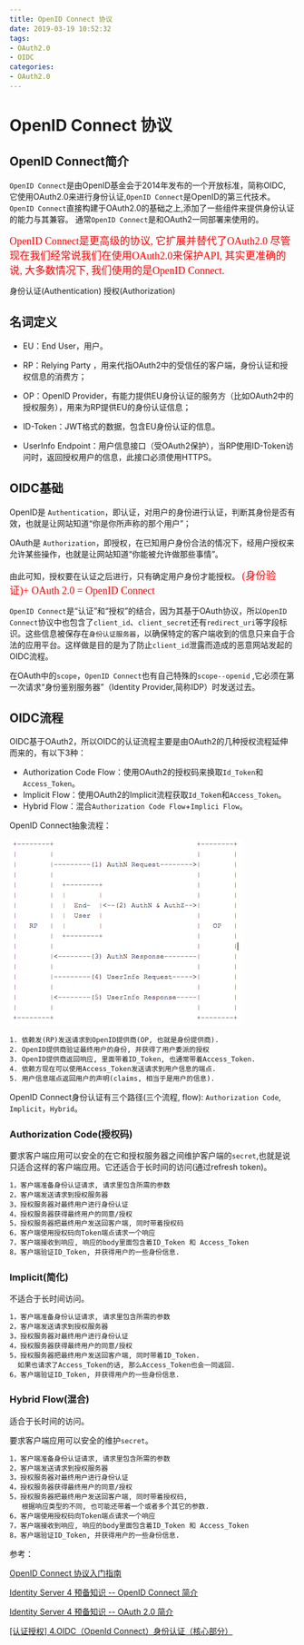 ```yaml
---
title: OpenID Connect 协议
date: 2019-03-19 10:52:32
tags:
- OAuth2.0
- OIDC
categories: 
- OAuth2.0
---
```

# OpenID Connect 协议

## OpenID Connect简介

`OpenID Connect`是由OpenID基金会于2014年发布的一个开放标准，简称OIDC, 它使用OAuth2.0来进行身份认证,`OpenID Connect`是OpenID的第三代技术。 `OpenID Connect`直接构建于OAuth2.0的基础之上,添加了一些组件来提供身份认证的能力与其兼容。 通常`OpenID Connect`是和OAuth2一同部署来使用的。

<font color=#ff0000 size=4 face="黑体">OpenID Connect是更高级的协议, 它扩展并替代了OAuth2.0 尽管现在我们经常说我们在使用OAuth2.0来保护API, 其实更准确的说, 大多数情况下, 我们使用的是OpenID Connect.</font>

身份认证(Authentication)
授权(Authorization)

## 名词定义

* EU：End User，用户。

* RP：Relying Party ，用来代指OAuth2中的受信任的客户端，身份认证和授权信息的消费方；

* OP：OpenID Provider，有能力提供EU身份认证的服务方（比如OAuth2中的授权服务），用来为RP提供EU的身份认证信息；

* ID-Token：JWT格式的数据，包含EU身份认证的信息。

* UserInfo Endpoint：用户信息接口（受OAuth2保护），当RP使用ID-Token访问时，返回授权用户的信息，此接口必须使用HTTPS。

## OIDC基础

OpenID是 `Authentication`，即认证，对用户的身份进行认证，判断其身份是否有效，也就是让网站知道“你是你所声称的那个用户”；

OAuth是 `Authorization`，即授权，在已知用户身份合法的情况下，经用户授权来允许某些操作，也就是让网站知道“你能被允许做那些事情”。

由此可知，授权要在认证之后进行，只有确定用户身份才能授权。
<font color=#ff0000 size=4 face="黑体">(身份验证)+ OAuth 2.0 = OpenID Connect</font>

`OpenID Connect`是“认证”和“授权”的结合，因为其基于OAuth协议，所以`OpenID Connect`协议中也包含了`client_id`、`client_secret`还有`redirect_uri`等字段标识。这些信息被保存在`身份认证服务器`，以确保特定的客户端收到的信息只来自于合法的应用平台。这样做是目的是为了防止`client_id`泄露而造成的恶意网站发起的OIDC流程。

在OAuth中的`scope`，`OpenID Connect`也有自己特殊的`scope--openid` ,它必须在第一次请求“身份鉴别服务器”（Identity Provider,简称IDP）时发送过去。

## OIDC流程

OIDC基于OAuth2，所以OIDC的认证流程主要是由OAuth2的几种授权流程延伸而来的，有以下3种：

* Authorization Code Flow：使用OAuth2的授权码来换取`Id_Token`和`Access_Token`。
* Implicit Flow：使用OAuth2的Implicit流程获取`Id_Toke`n和`Access_Token`。
* Hybrid Flow：混合`Authorization Code Flow`+`Implici Flow`。

OpenID Connect抽象流程：

![986268-20180627101906559-326862209.png](/img/986268-20180627101906559-326862209.png)

```txt
1. 依赖发(RP)发送请求到OpenID提供商(OP, 也就是身份提供商).
2. OpenID提供商验证最终用户的身份, 并获得了用户委派的授权
3. OpenID提供商返回响应, 里面带着ID_Token, 也通常带着Access_Token.
4. 依赖方现在可以使用Access_Token发送请求到用户信息的端点.
5. 用户信息端点返回用户的声明(claims, 相当于是用户的信息).
```

OpenID Connect身份认证有三个路径(三个流程, flow): `Authorization Code`, `Implicit`，`Hybrid`。

### Authorization Code(授权码)

要求客户端应用可以安全的在它和授权服务器之间维护客户端的`secret`,也就是说只适合这样的客户端应用。它还适合于长时间的访问(通过refresh token)。

```txt
1，客户端准备身份认证请求, 请求里包含所需的参数
2，客户端发送请求到授权服务器
3，授权服务器对最终用户进行身份认证
4，授权服务器获得最终用户的同意/授权
5，授权服务器把最终用户发送回客户端, 同时带着授权码
6，客户端使用授权码向Token端点请求一个响应
7，客户端接收到响应, 响应的body里面包含着ID_Token 和 Access_Token
8，客户端验证ID_Token, 并获得用户的一些身份信息.
```

### Implicit(简化)

不适合于长时间访问。

```txt
1，客户端准备身份认证请求, 请求里包含所需的参数
2，客户端发送请求到授权服务器
3，授权服务器对最终用户进行身份认证
4，授权服务器获得最终用户的同意/授权
5，授权服务器把最终用户发送回客户端, 同时带着ID_Token.
  如果也请求了Access_Token的话, 那么Access_Token也会一同返回.
6，客户端验证ID_Token, 并获得用户的一些身份信息.
```

### Hybrid Flow(混合)

适合于长时间的访问。

要求客户端应用可以安全的维护`secret`。

```txt
1，客户端准备身份认证请求, 请求里包含所需的参数
2，客户端发送请求到授权服务器
3，授权服务器对最终用户进行身份认证
4，授权服务器获得最终用户的同意/授权
5，授权服务器把最终用户发送回客户端, 同时带着授权码,
   根据响应类型的不同, 也可能还带着一个或者多个其它的参数.
6，客户端使用授权码向Token端点请求一个响应
7，客户端接收到响应, 响应的body里面包含着ID_Token 和 Access_Token
8，客户端验证ID_Token, 并获得用户的一些身份信息.
```

参考：

[OpenID Connect 协议入门指南](https://www.jianshu.com/p/be7cc032a4e9)

[Identity Server 4 预备知识 -- OpenID Connect 简介](https://www.cnblogs.com/cgzl/p/9231219.html)

[Identity Server 4 预备知识 -- OAuth 2.0 简介](https://www.cnblogs.com/cgzl/p/9221488.html)

[[认证授权] 4.OIDC（OpenId Connect）身份认证（核心部分）](https://www.cnblogs.com/linianhui/p/openid-connect-core.html)